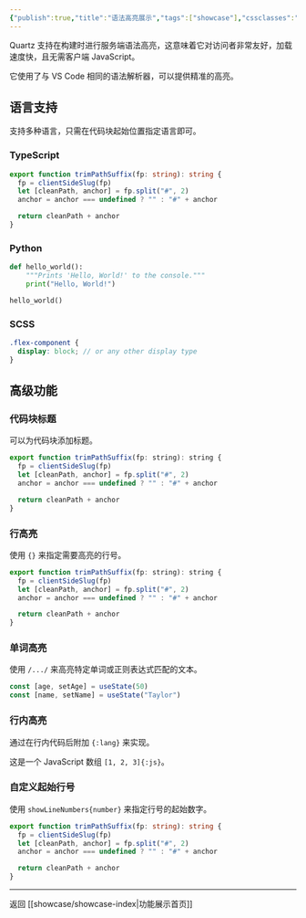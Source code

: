 ```yaml
---
{"publish":true,"title":"语法高亮展示","tags":["showcase"],"cssclasses":""}
---
```




Quartz 支持在构建时进行服务端语法高亮，这意味着它对访问者非常友好，加载速度快，且无需客户端 JavaScript。

它使用了与 VS Code 相同的语法解析器，可以提供精准的高亮。

## 语言支持

支持多种语言，只需在代码块起始位置指定语言即可。

### TypeScript
````typescript
export function trimPathSuffix(fp: string): string {
  fp = clientSideSlug(fp)
  let [cleanPath, anchor] = fp.split("#", 2)
  anchor = anchor === undefined ? "" : "#" + anchor

  return cleanPath + anchor
}
````

### Python
````python
def hello_world():
    """Prints 'Hello, World!' to the console."""
    print("Hello, World!")

hello_world()
````

### SCSS
````scss
.flex-component {
  display: block; // or any other display type
}
````

## 高级功能

### 代码块标题
可以为代码块添加标题。
````js title="quartz/path.ts"
export function trimPathSuffix(fp: string): string {
  fp = clientSideSlug(fp)
  let [cleanPath, anchor] = fp.split("#", 2)
  anchor = anchor === undefined ? "" : "#" + anchor

  return cleanPath + anchor
}
````

### 行高亮
使用 `{}` 来指定需要高亮的行号。
````js {2-3,6}
export function trimPathSuffix(fp: string): string {
  fp = clientSideSlug(fp)
  let [cleanPath, anchor] = fp.split("#", 2)
  anchor = anchor === undefined ? "" : "#" + anchor

  return cleanPath + anchor
}
````

### 单词高亮
使用 `/.../` 来高亮特定单词或正则表达式匹配的文本。
````js /useState/
const [age, setAge] = useState(50)
const [name, setName] = useState("Taylor")
````

### 行内高亮
通过在行内代码后附加 `{:lang}` 来实现。

这是一个 JavaScript 数组 `[1, 2, 3]{:js}`。

### 自定义起始行号
使用 `showLineNumbers{number}` 来指定行号的起始数字。

````ts showLineNumbers{20}
export function trimPathSuffix(fp: string): string {
  fp = clientSideSlug(fp)
  let [cleanPath, anchor] = fp.split("#", 2)
  anchor = anchor === undefined ? "" : "#" + anchor

  return cleanPath + anchor
}
````
---
返回 [[showcase/showcase-index\|功能展示首页]] 